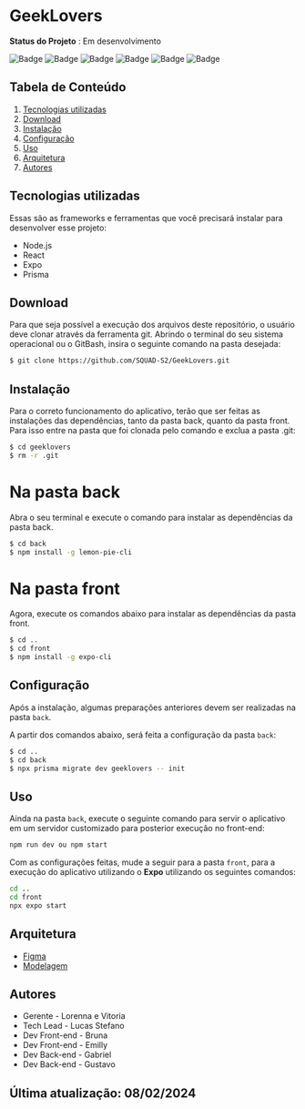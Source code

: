 # GeekLovers
 
**Status do Projeto** : Em desenvolvimento 

![Badge](https://img.shields.io/badge/JavaScript-F7DF1E?style=for-the-badge&logo=javascript&logoColor=black)
![Badge](https://img.shields.io/badge/TypeScript-007ACC?style=for-the-badge&logo=typescript&logoColor=white)
![Badge](https://img.shields.io/badge/GIT-E44C30?style=for-the-badge&logo=git&logoColor=white)
![Badge](https://img.shields.io/badge/React-20232A?style=for-the-badge&logo=react&logoColor=61DAFB)
![Badge](https://img.shields.io/badge/Node.js-43853D?style=for-the-badge&logo=node.js&logoColor=white)
![Badge](https://img.shields.io/badge/Prisma-3982CE?style=for-the-badge&logo=Prisma&logoColor=white)
 
## Tabela de Conteúdo

 1. [Tecnologias utilizadas](#tecnologias-utilizadas)
 2. [Download](#download)
 3. [Instalação](#instalação)
 4. [Configuração](#configuração)
 5. [Uso](#uso)
 6. [Arquitetura](#arquitetura)
 7. [Autores](#autores)
 
## Tecnologias utilizadas

Essas são as frameworks e ferramentas que você precisará instalar para desenvolver esse projeto:

 - Node.js
 - React
 - Expo
 - Prisma


## Download 

Para que seja possível a execução dos arquivos deste repositório, o usuário deve clonar através da ferramenta git. Abrindo o terminal do seu sistema operacional ou o GitBash, insira o seguinte comando na pasta desejada:

``` bash
$ git clone https://github.com/SQUAD-S2/GeekLovers.git
```

## Instalação 
Para o correto funcionamento do aplicativo, terão que ser feitas as instalações das dependências, tanto da pasta back, quanto da pasta front. Para isso entre na pasta que foi clonada pelo comando e exclua a pasta .git:

``` bash
$ cd geeklovers
$ rm -r .git
```

# Na pasta back
Abra o seu terminal e execute o comando para instalar as dependências da pasta back.

``` bash
$ cd back
$ npm install -g lemon-pie-cli
```

# Na pasta front
Agora, execute os comandos abaixo para instalar as dependências da pasta front.

``` bash
$ cd ..
$ cd front
$ npm install -g expo-cli
```

## Configuração
Após a instalação, algumas preparações anteriores devem ser realizadas na pasta `back`.

A partir dos comandos abaixo, será feita a configuração da pasta `back`:

``` bash
$ cd ..
$ cd back
$ npx prisma migrate dev geeklovers -- init
```
 
## Uso
Ainda na pasta `back`, execute o seguinte comando para servir o aplicativo em um servidor customizado para posterior execução no front-end:

``` bash
npm run dev ou npm start
```

Com as configurações feitas, mude a seguir para a pasta `front`, para a execução do aplicativo utilizando o **Expo** utilizando os seguintes comandos:


``` bash
cd ..
cd front
npx expo start

```
## Arquitetura
- [Figma](https://www.figma.com/file/pQdUKhVCMwUCGiyJ6mREhb/Squad-2?type=design&node-id=0%3A1&mode=design&t=AI2OaMsU6zahIkfD-1)
- [Modelagem]()

## Autores
* Gerente - Lorenna e Vitoria
* Tech Lead - Lucas Stefano
* Dev Front-end - Bruna
* Dev Front-end - Emilly
* Dev Back-end - Gabriel
* Dev Back-end - Gustavo

## Última atualização: 08/02/2024




